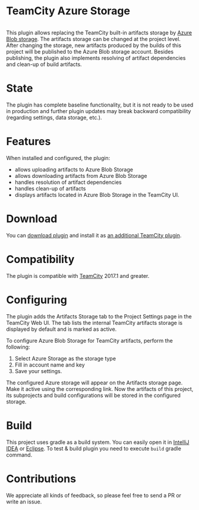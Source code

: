 # TeamCity Azure Storage

<a href="https://teamcity.jetbrains.com/viewType.html?buildTypeId=TeamCityPluginsByJetBrains_TeamcityAzureStorage_Build&guest=1"><img src="https://teamcity.jetbrains.com/app/rest/builds/buildType:(id:TeamCityPluginsByJetBrains_TeamcityAzureStorage_Build)/statusIcon.svg" alt=""/></a>

This plugin allows replacing the TeamCity built-in artifacts storage by [Azure Blob storage](https://azure.microsoft.com/en-us/services/storage/blobs/). The artifacts storage can be changed at the project level. After changing the storage, new artifacts produced by the builds of this project will be published to the Azure Blob storage account. Besides publishing, the plugin also implements resolving of artifact dependencies and clean-up of build artifacts.

# State

The plugin has complete baseline functionality, but it is not ready to be used in production and further plugin updates may break backward compatibility (regarding settings, data storage, etc.).
 
# Features

When installed and configured, the plugin:
* allows uploading artifacts to Azure Blob Storage
* allows downloading artifacts from Azure Blob Storage
* handles resolution of artifact dependencies
* handles clean-up of artifacts 
* displays artifacts located in Azure Blob Storage in the TeamCity UI.
 
# Download

You can [download plugin](https://plugins.jetbrains.com/plugin/9617-azure-artifact-storage) and install it as [an additional TeamCity plugin](https://confluence.jetbrains.com/display/TCDL/Installing+Additional+Plugins).

# Compatibility

The plugin is compatible with [TeamCity](https://www.jetbrains.com/teamcity/download/) 2017.1 and greater.

# Configuring 

The plugin adds the Artifacts Storage tab to the Project Settings page in the TeamCity Web UI. 
The tab lists the internal TeamCity artifacts storage is displayed by default and is marked as active.

To configure Azure Blob Storage for TeamCity artifacts, perform the following:
1. Select Azure Storage as the storage type
2. Fill in account name and key
3. Save your settings.

The configured Azure storage will appear on the Artifacts storage page. Make it active using the corresponding link.
Now the artifacts of this project, its subprojects and build configurations will be stored in the configured storage.

# Build

This project uses gradle as a build system. You can easily open it in [IntelliJ IDEA](https://www.jetbrains.com/idea/help/importing-project-from-gradle-model.html) or [Eclipse](http://gradle.org/eclipse/).
To test & build plugin you need to execute `build` gradle command.

# Contributions

We appreciate all kinds of feedback, so please feel free to send a PR or write an issue.
